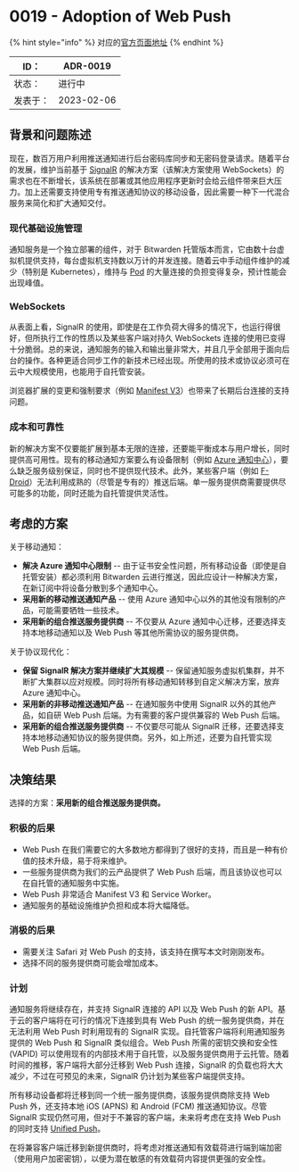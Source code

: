 # 0019 - Adoption of Web Push

{% hint style="info" %}
对应的[官方页面地址](https://contributing.bitwarden.com/architecture/adr/adopt-web-push)
{% endhint %}

| ID：  | ADR-0019   |
| ---- | ---------- |
| 状态：  | 进行中        |
| 发表于： | 2023-02-06 |

## 背景和问题陈述​ <a href="#context-and-problem-statement" id="context-and-problem-statement"></a>

现在，数百万用户利用推送通知进行后台密码库同步和无密码登录请求。随着平台的发展，维护当前基于 [SignalR](https://dotnet.microsoft.com/en-us/apps/aspnet/signalr) 的解决方案（该解决方案使用 WebSockets）的需求也在不断增长，该系统在部署或其他应用程序更新时会给云组件带来巨大压力。加上还需要支持使用专有推送通知协议的移动设备，因此需要一种下一代混合服务来简化和扩大通知交付。

### 现代基础设施管理​ <a href="#modern-infrastructure-management" id="modern-infrastructure-management"></a>

通知服务是一个独立部署的组件，对于 Bitwarden 托管版本而言，它由数十台虚拟机提供支持，每台虚拟机支持数以万计的并发连接。随着云中手动组件维护的减少（特别是 Kubernetes），维持与 [Pod](https://kubernetes.io/docs/concepts/workloads/pods/pod-lifecycle/) 的大量连接的负担变得复杂，预计性能会出现峰值。

### WebSockets​ <a href="#websockets" id="websockets"></a>

从表面上看，SignalR 的使用，即使是在工作负荷大得多的情况下，也运行得很好，但所执行工作的性质以及某些客户端对持久 WebSockets 连接的使用已变得十分脆弱。总的来说，通知服务的输入和输出量非常大，并且几乎全部用于面向后台的操作。各种更适合同步工作的新技术已经出现。所使用的技术或协议必须可在云中大规模使用，也能用于自托管安装。

浏览器扩展的变更和强制要求（例如 [Manifest V3](https://developer.chrome.com/docs/extensions/mv3/intro/)）也带来了长期后台连接的支持问题。

### 成本和可靠性​ <a href="#cost-and-reliability" id="cost-and-reliability"></a>

新的解决方案不仅要能扩展到基本无限的连接，还要能平衡成本与用户增长，同时提供高可用性。现有的移动通知方案要么有设备限制（例如 [Azure 通知中心](https://azure.microsoft.com/en-us/pricing/details/notification-hubs/)），要么缺乏服务级别保证，同时也不提供现代技术。此外，某些客户端（例如 [F-Droid](https://mobileapp.bitwarden.com/fdroid/)）无法利用成熟的（尽管是专有的）推送后端。单一服务提供商需要提供尽可能多的功能，同时还能为自托管提供灵活性。

## 考虑的方案​ <a href="#considered-options" id="considered-options"></a>

关于移动通知：

* **解决 Azure 通知中心限制** -- 由于证书安全性问题，所有移动设备（即使是自托管安装）都必须利用 Bitwarden 云进行推送，因此应设计一种解决方案，在新订阅中将设备分散到多个通知中心。
* **采用新的移动推送通知产品** -- 使用 Azure 通知中心以外的其他没有限制的产品，可能需要牺牲一些技术。
* **采用新的组合推送服务提供商** -- 不仅要从 Azure 通知中心迁移，还要选择支持本地移动通知以及 Web Push 等其他所需协议的服务提供商。

关于协议现代化：

* **保留 SignalR 解决方案并继续扩大其规模** -- 保留通知服务虚拟机集群，并不断扩大集群以应对规模。同时将所有移动通知转移到自定义解决方案，放弃 Azure 通知中心。
* **采用新的非移动推送通知产品** -- 在通知服务中使用 SignalR 以外的其他产品，如自研 Web Push 后端。为有需要的客户提供兼容的 Web Push 后端。
* **采用新的组合推送服务提供商** -- 不仅要尽可能从 SignalR 迁移，还要选择支持本地移动通知协议的服务提供商。另外，如上所述，还要为自托管实现 Web Push 后端。

## 决策结果​ <a href="#decision-outcome" id="decision-outcome"></a>

选择的方案：**采用新的组合推送服务提供商。**

### 积极的后果​ <a href="#positive-consequences" id="positive-consequences"></a>

* Web Push 在我们需要它的大多数地方都得到了很好的支持，而且是一种有价值的技术升级，易于将来维护。
* 一些服务提供商为我们的云产品提供了 Web Push 后端，而且该协议也可以在自托管的通知服务中实施。
* Web Push 非常适合 Manifest V3 和 Service Worker。
* 通知服务的基础设施维护负担和成本将大幅降低。

### 消极的后果​ <a href="#negative-consequences" id="negative-consequences"></a>

* 需要关注 Safari 对 Web Push 的支持，该支持在撰写本文时刚刚发布。
* 选择不同的服务提供商可能会增加成本。

### 计划​ <a href="#plan" id="plan"></a>

通知服务将继续存在，并支持 SignalR 连接的 API 以及 Web Push 的新 API。基于云的客户端将在可行的情况下连接到具有 Web Push 的统一服务提供商，并在无法利用 Web Push 时利用现有的 SignalR 实现。自托管客户端将利用通知服务提供的 Web Push 和 SignalR 类似组合。Web Push 所需的密钥交换和安全性 (VAPID) 可以使用现有的内部技术用于自托管，以及服务提供商用于云托管。随着时间的推移，客户端将大部分迁移到 Web Push 连接，SignalR 的负载也将大大减少，不过在可预见的未来，SignalR 仍计划为某些客户端提供支持。

所有移动设备都将迁移到同一个统一服务提供商，该服务提供商除支持 Web Push 外，还支持本地 iOS (APNS) 和 Android (FCM) 推送通知协议。尽管 SignalR 实现仍然可用，但对于不兼容的客户端，未来将考虑在支持 Web Push 的同时支持 [Unified Push](https://unifiedpush.org/)。

在将兼容客户端迁移到新提供商时，将考虑对推送通知有效载荷进行端到端加密（使用用户加密密钥），以便为潜在敏感的有效载荷内容提供更强的安全性。
